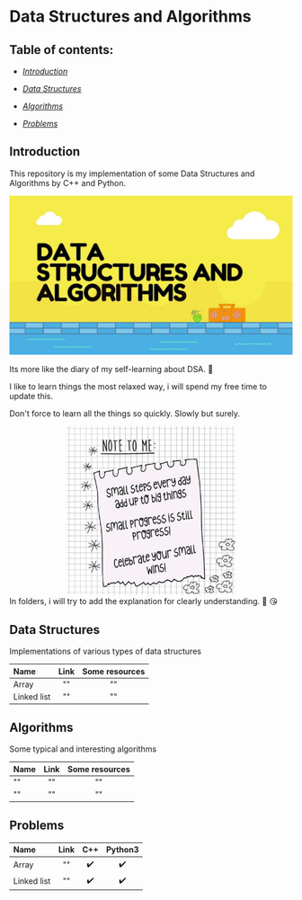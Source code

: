 # Data Structures and Algorithms

##  Table of contents:
- <i> [Introduction](#intro) </i>

- <i> [Data Structures](#ds) </i>

- <i> [Algorithms](#algo) </i>

- <i> [Problems](#problems) </i>

<a name=intro> </a>
## Introduction
This repository is my implementation of some Data Structures and Algorithms by C++ and Python. 
<div align="center">
  <img src="images/datastruct_alg.jpeg" width="900">
</div>

Its more like the diary of my self-learning about DSA. 🤗

I like to learn things the most relaxed way, i will spend my free time to update this. 

Don't force to learn all the things so quickly. Slowly but surely.
<div align="center">
  <img src="images/efforts.jpg" width="300">
</div>
In folders, i will try to add the explanation for clearly understanding. 💪 😘

<a name=ds> </a>
## Data Structures

Implementations of various types of data structures
  
| Name | Link | Some resources |
| :------------ | :----------: | :----------: |
| Array | "" | "" |
| Linked list | "" | "" |
  

<a name=algo> </a>
## Algorithms

Some typical and interesting algorithms 

| Name | Link | Some resources |
| :------------ | :----------: | :----------: |
| "" | "" | "" |
| "" | "" | "" |


<a name=ds> </a>
## Problems 

| Name | Link | C++ | Python3 |
| :------------ | :----------: | :----------: | :----------: |
| Array | "" | ✔️ | ✔️ | 
| Linked list | "" | ✔️ | ✔️ | 


